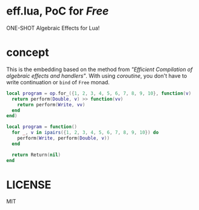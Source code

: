 eff.lua, PoC for *Free*
===

ONE-SHOT Algebraic Effects for Lua!

# concept
This is the embedding based on the method from *"Efficient Compilation of algebraic effects and handlers"*.
With using *coroutine*, you don't have to write continuation or `bind` of `Free` monad.

```lua
local program = op.for_({1, 2, 3, 4, 5, 6, 7, 8, 9, 10}, function(v)
  return perform(Double, v) >> function(vv)
    return perform(Write, vv)
  end
end)
```

```lua
local program = function()
  for _, v in ipairs({1, 2, 3, 4, 5, 6, 7, 8, 9, 10}) do
    perform(Write, perform(Double, v))
  end

  return Return(nil)
end
```

# LICENSE
MIT

